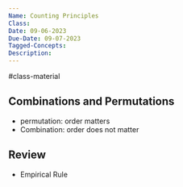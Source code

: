 ```yaml
---
Name: Counting Principles
Class: 
Date: 09-06-2023
Due-Date: 09-07-2023
Tagged-Concepts: 
Description:
---
```

#class-material

## Combinations and Permutations
- permutation: order matters
- Combination: order does not matter
## Review
- Empirical Rule